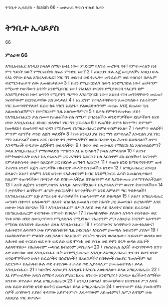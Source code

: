 ﻿
 ትንቢተ ኢሳይያስ - Isaiah 66 - መጽሐፍ ቅዱስ ብሉይ ኪዳን
# ትንቢተ ኢሳይያስ
66
### ምዕራፍ 66
እግዚአብሔር እንዲህ ይላል። ሰማይ ዙፋኔ ነው፥ ምድርም የእግሬ መረገጫ ናት፤ የምትሠሩልኝ ቤት ምን ዓይነት ነው? የማርፍበትስ ስፍራ ምንድር ነው?
2 ፤ እነዚህን ሁሉ እጄ ሠርታለችና እነዚህ ሁሉ የእኔ ናቸው ይላል እግዚአብሔር፤ ነገር ግን ወደዚህ ወደ ትሑት፥ መንፈሱም ወደ ተሰበረ፥ በቃሌም ወደሚንቀጠቀጥ ሰው እመለከታለሁ።
3 ፤ በሬን የሚያርድልኝ ሰውን እንደሚገድል ነው፤ ጠቦትንም የሚሠዋ የውሻውን አንገት እንደሚሰብር ነው፤ የእህልን ቍርባን የሚያቀርብ የእርያን ደም እንደሚያቀርብ ነው፤ ዕጣንን የሚያጥን ጣዖትን እንደሚባርክ ነው። እነዚህ የገዛ መንገዳቸውን መረጡ፤ ነፍሳቸውም በርኵሰታቸው ደስ ይላታል፤
4 ፤ እኔ ደግሞ የተሳለቀባቸውን እመርጣለሁ፥ የፈሩትንም ነገር አመጣባቸዋለሁ፤ በፊቴ ክፉ ነገርን አደረጉ፥ ያልወደድሁትንም መረጡ እንጂ በጠራሁ ጊዜ አልመለሱልኝምና፥ በተናገርሁም ጊዜ አልሰሙኝምና።
5 ፤ በቃሉ የምትንቀጠቀጡ ሆይ፥ የእግዚአብሔርን ቃል ስሙ። የጠሉአችሁ ስለ ስሜም ያባረሩአችሁ ወንድሞቻችሁ። ደስታችሁን እናይ ዘንድ እግዚአብሔር ይክበር ብለዋል፤ ነገር ግን ያፍራሉ።
6 ፤ የጩኸት ድምፅ ከከተማ፥ ድምፅም ከመቅደስ፥ በጠላቶቹ ላይ ፍዳን የሚያመጣ የእግዚአብሔር ድምፅ ተሰምቶአል።
7 ፤ ሳታምጥ ወለደች፤ ምጥም ሳያገኛት ወንድ ልጅን ወለደች።
8 ፤ ከቶ እንዲህ ያለ ነገር ማን ሰምቶአል? እንዲህስ ያለ ነገር ማን አይቶአል? በውኑ አገር በአንድ ቀን ታምጣለችን? ወይስ በአንድ ጊዜ ሕዝብ ይወለዳልን? ጽዮን እንዳማጠች ወዲያው ልጆችዋን ወልዳለችና።
9 ፤ በውኑ ወደ መውለድ የማደርስ እኔ አላስወልድምን? ይላል እግዚአብሔር፤ የማስወልድስ ማኅፀንን እኔ እዘጋለሁን? ይላል አምላክሽ።
10 ፤ እናንተ የምትወድዱአት ሁሉ፥ ከኢየሩሳሌም ጋር ሐሤትን አድርጉ፥ ስለ እርስዋም ደስ ይበላችሁ፤ እናንተም የምታለቅሱላት ሁሉ፥ ከእርስዋ ጋር በደስታ ሐሤትን አድርጉ፥
11 ፤ ትጠቡ ዘንድ ከማጽናናትዋም ጡት ትጠግቡ ዘንድ፤ እጅግ ጠጥታችሁ በክብርዋ ሙላት ደስ ይላችሁ ዘንድ።
12 ፤ እግዚአብሔር እንዲህ ይላልና። እነሆ፥ ሰላምን እንደ ወንዝ፥ የአሕዛብንም ክብር እንደሚጐርፍ ፈሳሽ እመልስላታለሁ፤ ከዚያም ትጠባላችሁ፥ በጫንቃ ላይ ይሸከሙአችኋል በጕልበትም ላይ እያስቀመጡ ያቀማጥሉአችኋል።
13 ፤ እናት ልጅዋን እንደምታጽናና እንዲሁ አጽናናችኋለሁ፥ በኢየሩሳሌምም ውስጥ ትጽናናላችሁ።
14 ፤ ታያላችሁ፥ ልባችሁም ሐሤት ታደርጋለች፥ አጥንታችሁም እንደ ለምለም ሣር ትበቅላለች፤ የእግዚአብሔርም እጅ ለሚፈሩት ትታወቃለች፥ በጠላቶቹም ላይ ይቈጣል።
15 ፤ እነሆ፥ እግዚአብሔር መዓቱን በቍጣ፥ ዘለፋውንም በእሳት ነበልባል ይመልስ ዘንድ ከእሳት ጋር ይመጣል፥ ሰረገሎቹም እንደ ዐውሎ ነፋስ ይሆናሉ።
16 ፤ እግዚአብሔርም በሥጋ ለባሽ ሁሉ ላይ በእሳትና በሰይፉ ይፈርዳል፤ በእግዚአብሔርም ተወግተው የሞቱት ይበዛሉ።
17 ፤ በመካከላቸው ያለውን አንዱን ተከትለው ወደ ገነቱ ይገቡ ዘንድ ሰውነታቸውን የሚቀድሱና የሚያነጹ፥ የእሪያንም ሥጋ አስጸያፊ ነገርንም አይጥንም የሚበሉ በአንድነት ይጠፋሉ፥ ይላል እግዚአብሔር።
18 ፤ ሥራቸውንና አሳባቸውን አውቄአለሁና፤ አሕዛብንና ልሳናትን ሁሉ የምሰበስብበት ጊዜ ይደርሳል፥ እነርሱም ይመጣሉ ክብሬንም ያያሉ።
19 ፤ በመካከላቸውም ምልክት አደርጋለሁ፥ ከእነርሱም የዳኑትን ዝናዬን ወዳልሰሙ፥ ክብሬንም ወዳላዩ ወደ አሕዛብ ወደ ተርሴስ ወደ ፉጥ ወደ ሉድ ወደ ሞሳሕ ወደ ቶቤል ወደ ያዋን በሩቅ ወዳሉ ደሴቶች እልካቸዋለሁ፥ በአሕዛብም መካከል ክብሬንም ይናገራሉ።
20 ፤ የእስራኤል ልጆች ቍርባናቸውን በጥሩ ዕቃ አድርገው ወደ እግዚአብሔር ቤት እንደሚያመጡ፥ እንዲሁ ለእግዚአብሔር ቍርባን ይሆን ዘንድ ወንድሞቻችሁን ሁሉ፥ በፈረሶችና በሰረገሎች፥ በአልጋዎችና በበቅሎች በጠያር ግመሎችም ላይ አድርገው፥ ከአሕዛብ ሁሉ ወደ ተቀደሰው ተራራዬ ወደ ኢየሩሳሌም ያመጡአቸዋል፥ ይላል እግዚአብሔር።
21 ፤ ካህናትና ሌዋውያን እንዲሆኑ ከእነርሱ እወስዳለሁ፥ ይላል እግዚአብሔር።
22 ፤ እኔ የምሠራቸው አዲስ ሰማይና አዲስ ምድር ከፊቴ ጸንተው እንደሚኖሩ፥ እንዲሁ ዘራችሁና ስማችሁ ጸንተው ይኖራሉ፥ ይላል እግዚአብሔር።
23 ፤ እንዲህ ይሆናል፤ በየመባቻውና በየሰንበቱ ሥጋ ለባሽ ሁሉ በፊቴ ይሰግድ ዘንድ ዘወትር ይመጣል፥ ይላል እግዚአብሔር።
24 ፤ ወጥተውም በእኔ ያመፁብኝን ሰዎች ሬሳቸውን ያያሉ፤ ትላቸው አይሞትምና፥ እሳታቸውም አይጠፋምና፤ ለሥጋ ለባሽም ሁሉ አስጸያፊ ነገር ይሆናሉ። 
